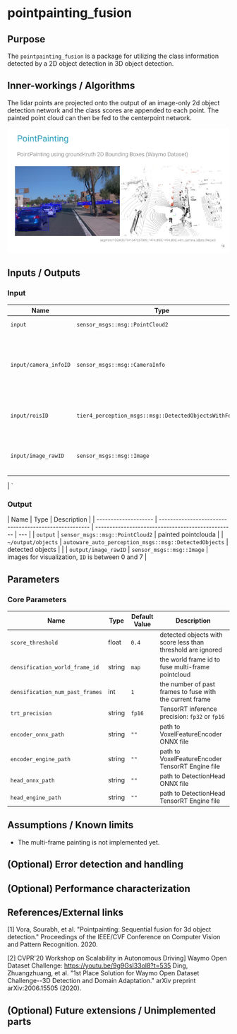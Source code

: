   # pointpainting_fusion

## Purpose

The `pointpainting_fusion` is a package for utilizing the class information detected by a 2D object detection in 3D object detection.

## Inner-workings / Algorithms

The lidar points are projected onto the output of an image-only 2d object detection network and the class scores are appended to each point. The painted point cloud can then be fed to the centerpoint network.

![pointpainting_fusion_image](./images/pointpainting_fusion.jpg)

## Inputs / Outputs

### Input

| Name                  | Type                                                     | Description                                                                        |
| --------------------- | -------------------------------------------------------- | ---------------------------------------------------------------------------------- |
| `input`               | `sensor_msgs::msg::PointCloud2`                          | input pointcloud                                                                   |
| `input/camera_infoID` | `sensor_msgs::msg::CameraInfo`                           | camera information to project 3d points onto image planes, `ID` is between 0 and 7 |
| `input/roisID`        | `tier4_perception_msgs::msg::DetectedObjectsWithFeature` | ROIs from each image, `ID` is between 0 and 7                                      |
| `input/image_rawID`   | `sensor_msgs::msg::Image`                                | images for visualization, `ID` is between 0 and 7                                  |

| `

### Output

| Name                 | Type                                                  | Description                                       |
| -------------------- | ----------------------------------------------------- | ------------------------------------------------- | --- |
| `output`             | `sensor_msgs::msg::PointCloud2`                       | painted pointclouda                               |
| `~/output/objects`   | `autoware_auto_perception_msgs::msg::DetectedObjects` | detected objects                                  |     |
| `output/image_rawID` | `sensor_msgs::msg::Image`                             | images for visualization, `ID` is between 0 and 7 |

## Parameters

### Core Parameters

| Name                            | Type   | Default Value | Description                                                 |
| ------------------------------- | ------ | ------------- | ----------------------------------------------------------- |
| `score_threshold`               | float  | `0.4`         | detected objects with score less than threshold are ignored |
| `densification_world_frame_id`  | string | `map`         | the world frame id to fuse multi-frame pointcloud           |
| `densification_num_past_frames` | int    | `1`           | the number of past frames to fuse with the current frame    |
| `trt_precision`                 | string | `fp16`        | TensorRT inference precision: `fp32` or `fp16`              |
| `encoder_onnx_path`             | string | `""`          | path to VoxelFeatureEncoder ONNX file                       |
| `encoder_engine_path`           | string | `""`          | path to VoxelFeatureEncoder TensorRT Engine file            |
| `head_onnx_path`                | string | `""`          | path to DetectionHead ONNX file                             |
| `head_engine_path`              | string | `""`          | path to DetectionHead TensorRT Engine file                  |

## Assumptions / Known limits

- The multi-frame painting is not implemented yet.

## (Optional) Error detection and handling

<!-- Write how to detect errors and how to recover from them.

Example:
  This package can handle up to 20 obstacles. If more obstacles found, this node will give up and raise diagnostic errors.
-->

## (Optional) Performance characterization

<!-- Write performance information like complexity. If it wouldn't be the bottleneck, not necessary.

Example:
  ### Complexity

  This algorithm is O(N).

  ### Processing time

  ...
-->

## References/External links

[1] Vora, Sourabh, et al. "Pointpainting: Sequential fusion for 3d object detection." Proceedings of the IEEE/CVF Conference on Computer Vision and Pattern Recognition. 2020.

[2] CVPR'20 Workshop on Scalability in Autonomous Driving] Waymo Open Dataset Challenge: <https://youtu.be/9g9GsI33ol8?t=535>
Ding, Zhuangzhuang, et al. "1st Place Solution for Waymo Open Dataset Challenge--3D Detection and Domain Adaptation." arXiv preprint arXiv:2006.15505 (2020).

## (Optional) Future extensions / Unimplemented parts

<!-- Write future extensions of this package.

Example:
  Currently, this package can't handle the chattering obstacles well. We plan to add some probabilistic filters in the perception layer to improve it.
  Also, there are some parameters that should be global(e.g. vehicle size, max steering, etc.). These will be refactored and defined as global parameters so that we can share the same parameters between different nodes.
-->
